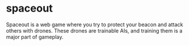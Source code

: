 # spaceout

Spaceout is a web game where you try to protect your beacon and attack others with drones. These drones are trainable AIs, and training them is a major part of gameplay.
